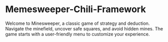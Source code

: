 # Memesweeper-Chili-Framework

Welcome to Minesweeper, a classic game of strategy and deduction. Navigate the minefield, uncover safe squares, and avoid hidden mines. 
The game starts with a user-friendly menu to customize your experience.
